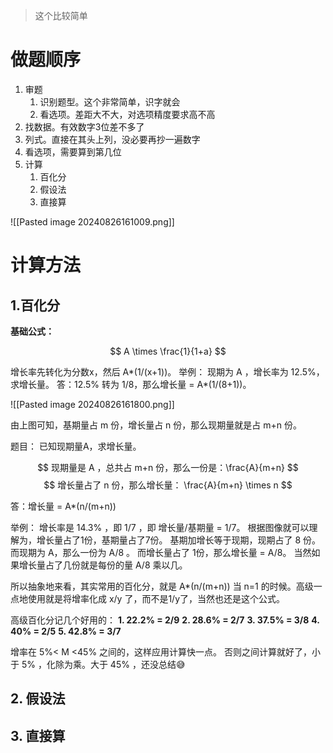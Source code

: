 > 这个比较简单

# 做题顺序

1. 审题
	1. 识别题型。这个非常简单，识字就会
	2. 看选项。差距大不大，对选项精度要求高不高
2. 找数据。有效数字3位差不多了
3. 列式。直接在其头上列，没必要再抄一遍数字
4. 看选项，需要算到第几位
5. 计算
	1. 百化分
	2. 假设法
	3. 直接算


![[Pasted image 20240826161009.png]]

# 计算方法

## 1.百化分

**基础公式：**

$$
A \times \frac{1}{1+a}
$$

增长率先转化为分数x，然后 A*(1/(x+1))。
举例：
现期为 A ，增长率为 12.5%，求增长量。
答：12.5% 转为 1/8，那么增长量 = A*(1/(8+1))。

![[Pasted image 20240826161800.png]]

由上图可知，基期量占 m 份，增长量占 n 份，那么现期量就是占 m+n 份。

题目：
已知现期量A，求增长量。

$$
现期量是 A ，总共占 m+n 份，那么一份是：\frac{A}{m+n}
$$
$$
增长量占了 n 份，那么增长量： \frac{A}{m+n} \times n
$$

答：增长量 = A*(n/(m+n))

举例： 
增长率是 14.3% ，即 1/7 ，即 增长量/基期量 = 1/7。
根据图像就可以理解为，增长量占了1份，基期量占了7份。
基期加增长等于现期，现期占了 8 份。
而现期为 A，那么一份为 A/8 。
而增长量占了 1份，那么增长量 =  A/8。
当然如果增长量占了几份就是每份的量 A/8 乘以几。

所以抽象地来看，其实常用的百化分，就是 A*(n/(m+n)) 当 n=1 的时候。高级一点地使用就是将增率化成 x/y 了，而不是1/y了，当然也还是这个公式。

高级百化分记几个好用的：
**1. 22.2% = 2/9**
**2. 28.6% = 2/7**
**3. 37.5% = 3/8**
**4. 40% = 2/5**
**5. 42.8% = 3/7**

增率在 5%< M <45% 之间的，这样应用计算快一点。
否则之间计算就好了，小于 5% ，化除为乘。大于 45% ，还没总结😅
## 2. 假设法


## 3. 直接算
